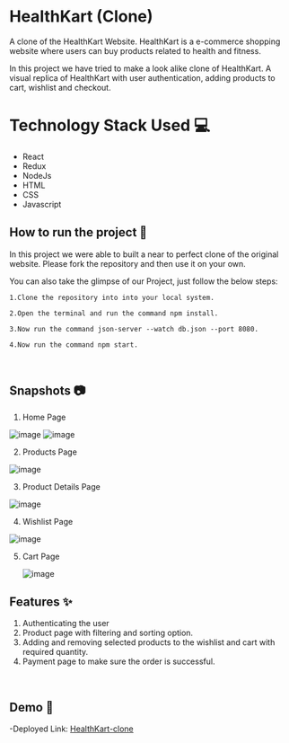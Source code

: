 # HealthKart (Clone)

<p>A clone of the HealthKart Website. HealthKart is a e-commerce shopping website where users can buy products related to health and fitness.</p>
  
  <p>In this project we have tried to make a look alike clone of HealthKart. A visual replica of HealthKart with user authentication, adding products to cart, wishlist and checkout. </p>
  
  # Technology Stack Used 💻
  
- React
- Redux
- NodeJs
- HTML
- CSS
- Javascript

## How to run the project 📑

In this project we were able to built a near to perfect clone of the original website. Please fork the repository and then use it on your own.

You can also take the glimpse of our Project, just follow the below steps:

    1.Clone the repository into into your local system.
    
    2.Open the terminal and run the command npm install.
    
    3.Now run the command json-server --watch db.json --port 8080.
    
    4.Now run the command npm start.

<br>

## Snapshots 📷

1. Home Page

  ![image](https://user-images.githubusercontent.com/96833994/162036216-b823fdd5-51e8-459c-82b3-d005fc1e15cb.png)
  ![image](https://user-images.githubusercontent.com/96833994/162036386-3e332d71-b15d-4793-b34a-5485011c6463.png)
  
2. Products Page

  ![image](https://user-images.githubusercontent.com/96833994/162036457-20e59f02-4deb-46f3-9b4a-a6c1135b0b60.png)
  
3. Product Details Page

  ![image](https://user-images.githubusercontent.com/96833994/162036544-6bfc9e76-810d-4742-a146-e247565c5ae6.png)
  
4. Wishlist Page
  
  ![image](https://user-images.githubusercontent.com/96833994/162036692-76b2253a-8a80-403f-9c7a-a92855e28b1b.png)
  
5. Cart Page

   ![image](https://user-images.githubusercontent.com/96833994/162036834-ad1335f9-cb74-470d-8fdb-cba6363967e4.png)
  
  
  
  
## Features ✨

1. Authenticating the user
1. Product page with filtering and sorting option. 
2. Adding and removing selected products to the wishlist and cart with required quantity.
3. Payment page to make sure the order is successful.
<br/>

## Demo 🎥

-Deployed Link: [HealthKart-clone](https://app.netlify.com/sites/preeminent-crepe-9a703f)


